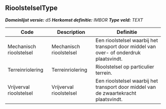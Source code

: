 ﻿## RioolstelselType

*__Domeinlijst versie:__ d5*
*__Herkomst definitie:__ IMBOR*
*__Type veld:__ TEXT*

|__Code__ |__Description__ |__Definitie__	|
|	---	|	---	|   ---	| 
| Mechanisch rioolstelsel | Mechanisch rioolstelsel | Een rioolstelsel waarbij het transport door middel van over- of onderdruk plaatsvindt. |
| Terreinriolering | Terreinriolering | Rioolstelsel op particulier terrein. |
| Vrijverval rioolstelsel | Vrijverval rioolstelsel | Een rioolstelsel waarbij het transport door middel van de zwaartekracht plaatsvindt. |
